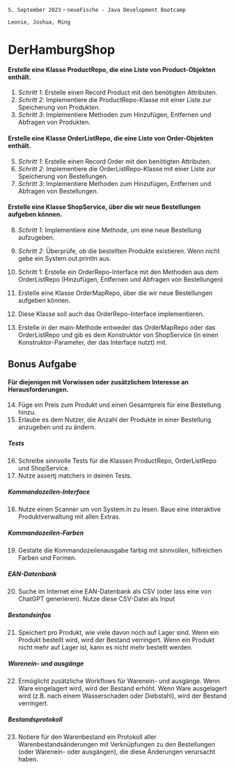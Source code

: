`5. September 2023` - `neueFische - Java Development Bootcamp`

`Leonie, Joshua, Ming`

# DerHamburgShop
#### Erstelle eine Klasse ProductRepo, die eine Liste von Product-Objekten enthält.
1. _Schritt 1_: Erstelle einen Record Product mit den benötigten Attributen.
2. _Schritt 2_: Implementiere die ProductRepo-Klasse mit einer Liste zur Speicherung von Produkten.
3. _Schritt 3_: Implementiere Methoden zum Hinzufügen, Entfernen und Abfragen von Produkten.
#### Erstelle eine Klasse OrderListRepo, die eine Liste von Order-Objekten enthält.
5. _Schritt 1_: Erstelle einen Record Order mit den benötigten Attributen.
6. _Schritt 2_: Implementiere die OrderListRepo-Klasse mit einer Liste zur Speicherung von Bestellungen.
7. _Schritt 3_: Implementiere Methoden zum Hinzufügen, Entfernen und Abfragen von Bestellungen.
#### Erstelle eine Klasse ShopService, über die wir neue Bestellungen aufgeben können.
8. _Schritt 1_: Implementiere eine Methode, um eine neue Bestellung aufzugeben.
9. _Schritt 2_: Überprüfe, ob die bestellten Produkte existieren. Wenn nicht gebe ein System.out.println aus.


10. Schritt 1: Erstelle ein OrderRepo-Interface mit den Methoden aus dem OrderListRepo (Hinzufügen, Entfernen und Abfragen von Bestellungen)


11. Erstelle eine Klasse OrderMapRepo, über die wir neue Bestellungen aufgeben können.
12. Diese Klasse soll auch das OrderRepo-Interface implementieren.
13. Erstelle in der main-Methode entweder das OrderMapRepo oder das OrderListRepo und gib es dem Konstruktor von ShopService (in einen Konstruktor-Parameter, der das Interface nutzt) mit.
## Bonus Aufgabe
#### Für diejenigen mit Vorwissen oder zusätzlichem Interesse an Herausforderungen.
14. Füge ein Preis zum Produkt und einen Gesamtpreis für eine Bestellung hinzu.
15. Erlaube es dem Nutzer, die Anzahl der Produkte in einer Bestellung anzugeben und zu ändern.

##### Tests
16. Schreibe sinnvolle Tests für die Klassen ProductRepo, OrderListRepo und ShopService.
17. Nutze assertj matchers in deinen Tests.
##### Kommandozeilen-Interface
18. Nutze einen Scanner um von System.in zu lesen. Baue eine interaktive Produktverwaltung mit allen Extras.
##### Kommandozeilen-Farben
19. Gestalte die Kommandozeilenausgabe farbig mit sinnvollen, hilfreichen Farben und Formen.
##### EAN-Datenbank
20. Suche im Internet eine EAN-Datenbank als CSV (oder lass eine von ChatGPT generieren). Nutze diese CSV-Datei als Input
##### Bestandsinfos
21. Speichert pro Produkt, wie viele davon noch auf Lager sind. Wenn ein Produkt bestellt wird, wird der Bestand verringert. Wenn ein Produkt nicht mehr auf Lager ist, kann es nicht mehr bestellt werden.
##### Warenein- und ausgänge
22. Ermöglicht zusätzliche Workflows für Warenein- und ausgänge. Wenn Ware eingelagert wird, wird der Bestand erhöht. Wenn Ware ausgelagert wird (z.B. nach einem Wasserschaden oder Diebstahl), wird der Bestand verringert.
##### Bestandsprotokoll
23. Notiere für den Warenbestand ein Protokoll aller Warenbestandsänderungen mit Verknüpfungen zu den Bestellungen (oder Warenein- oder ausgängen), die diese Änderungen verursacht haben.








